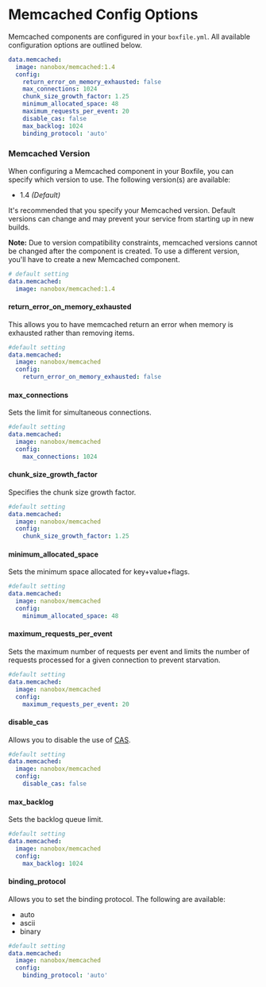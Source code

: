 # Memcached Config Options

Memcached components are configured in your `boxfile.yml`. All available configuration options are outlined below.

```yaml
data.memcached:
  image: nanobox/memcached:1.4
  config:
    return_error_on_memory_exhausted: false
    max_connections: 1024
    chunk_size_growth_factor: 1.25
    minimum_allocated_space: 48
    maximum_requests_per_event: 20
    disable_cas: false
    max_backlog: 1024
    binding_protocol: 'auto'
```

### Memcached Version
When configuring a Memcached component in your Boxfile, you can specify which version to use. The following version(s) are available:

- 1.4 *(Default)*

It's recommended that you specify your Memcached version. Default versions can change and may prevent your service from starting up in new builds.

**Note:** Due to version compatibility constraints, memcached versions cannot be changed after the component is created. To use a different version, you'll have to create a new Memcached component.

```yaml
# default setting
data.memcached:
  image: nanobox/memcached:1.4
```

#### return\_error\_on\_memory\_exhausted
This allows you to have memcached return an error when memory is exhausted rather than removing items.

```yaml
#default setting
data.memcached:
  image: nanobox/memcached
  config:
    return_error_on_memory_exhausted: false
```

#### max\_connections
Sets the limit for simultaneous connections.

```yaml
#default setting
data.memcached:
  image: nanobox/memcached
  config:
    max_connections: 1024
```

#### chunk\_size\_growth\_factor
Specifies the chunk size growth factor.

```yaml
#default setting
data.memcached:
  image: nanobox/memcached
  config:
    chunk_size_growth_factor: 1.25
```

#### minimum\_allocated\_space
Sets the minimum space allocated for key+value+flags.

```yaml
#default setting
data.memcached:
  image: nanobox/memcached
  config:
    minimum_allocated_space: 48
```

#### maximum\_requests\_per\_event
Sets the maximum number of requests per event and limits the number of requests processed for a given connection to prevent starvation.

```yaml
#default setting
data.memcached:
  image: nanobox/memcached
  config:
    maximum_requests_per_event: 20
```

#### disable\_cas
Allows you to disable the use of [CAS](https://code.google.com/p/memcached/wiki/NewCommands#cas).

```yaml
#default setting
data.memcached:
  image: nanobox/memcached
  config:
    disable_cas: false
```

#### max\_backlog
Sets the backlog queue limit.

```yaml
#default setting
data.memcached:
  image: nanobox/memcached
  config:
    max_backlog: 1024
```

#### binding\_protocol
Allows you to set the binding protocol. The following are available:

- auto
- ascii
- binary

```yaml
#default setting
data.memcached:
  image: nanobox/memcached
  config:
    binding_protocol: 'auto'
```
